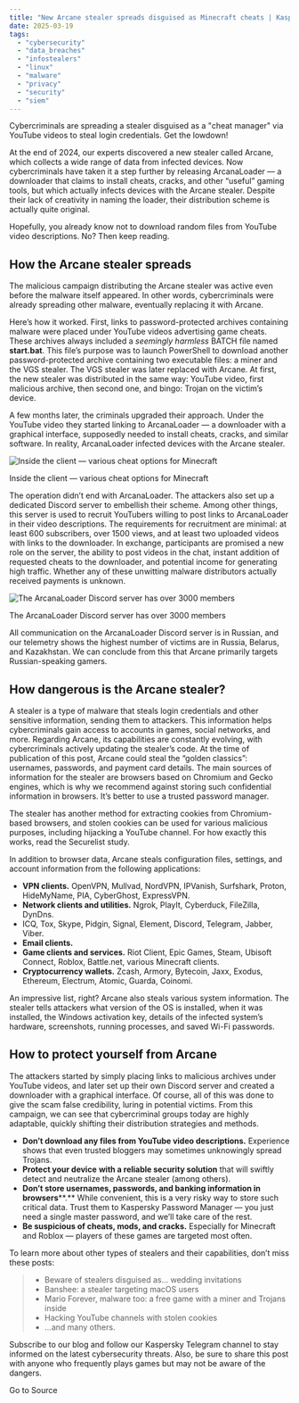 ```yaml
---
title: "New Arcane stealer spreads disguised as Minecraft cheats | Kaspersky official blog"
date: 2025-03-19
tags: 
  - "cybersecurity"
  - "data_breaches"
  - "infostealers"
  - "linux"
  - "malware"
  - "privacy"
  - "security"
  - "siem"
---
```


Cybercriminals are spreading a stealer disguised as a "cheat manager" via YouTube videos to steal login credentials. Get the lowdown!

At the end of 2024, our experts discovered a new stealer called Arcane, which collects a wide range of data from infected devices. Now cybercriminals have taken it a step further by releasing ArcanaLoader — a downloader that claims to install cheats, cracks, and other “useful” gaming tools, but which actually infects devices with the Arcane stealer. Despite their lack of creativity in naming the loader, their distribution scheme is actually quite original.

Hopefully, you already know not to download random files from YouTube video descriptions. No? Then keep reading.

## How the Arcane stealer spreads

The malicious campaign distributing the Arcane stealer was active even before the malware itself appeared. In other words, cybercriminals were already spreading other malware, eventually replacing it with Arcane.

Here’s how it worked. First, links to password-protected archives containing malware were placed under YouTube videos advertising game cheats. These archives always included a _seemingly harmless_ BATCH file named **start.bat**. This file’s purpose was to launch PowerShell to download another password-protected archive containing two executable files: a miner and the VGS stealer. The VGS stealer was later replaced with Arcane. At first, the new stealer was distributed in the same way: YouTube video, first malicious archive, then second one, and bingo: Trojan on the victim’s device.

A few months later, the criminals upgraded their approach. Under the YouTube video they started linking to ArcanaLoader — a downloader with a graphical interface, supposedly needed to install cheats, cracks, and similar software. In reality, ArcanaLoader infected devices with the Arcane stealer.

![Inside the client — various cheat options for Minecraft](https://media.kasperskydaily.com/wp-content/uploads/sites/92/2025/03/19043321/arcane-stealer-instead-of-cheats-for-minecraft-01.jpeg)

Inside the client — various cheat options for Minecraft

The operation didn’t end with ArcanaLoader. The attackers also set up a dedicated Discord server to embellish their scheme. Among other things, this server is used to recruit YouTubers willing to post links to ArcanaLoader in their video descriptions. The requirements for recruitment are minimal: at least 600 subscribers, over 1500 views, and at least two uploaded videos with links to the downloader. In exchange, participants are promised a new role on the server, the ability to post videos in the chat, instant addition of requested cheats to the downloader, and potential income for generating high traffic. Whether any of these unwitting malware distributors actually received payments is unknown.

![The ArcanaLoader Discord server has over 3000 members](https://media.kasperskydaily.com/wp-content/uploads/sites/92/2025/03/19043438/arcane-stealer-instead-of-cheats-for-minecraft-02.png)

The ArcanaLoader Discord server has over 3000 members

All communication on the ArcanaLoader Discord server is in Russian, and our telemetry shows the highest number of victims are in Russia, Belarus, and Kazakhstan. We can conclude from this that Arcane primarily targets Russian-speaking gamers.

## How dangerous is the Arcane stealer?

A stealer is a type of malware that steals login credentials and other sensitive information, sending them to attackers. This information helps cybercriminals gain access to accounts in games, social networks, and more. Regarding Arcane, its capabilities are constantly evolving, with cybercriminals actively updating the stealer’s code. At the time of publication of this post, Arcane could steal the “golden classics”: usernames, passwords, and payment card details. The main sources of information for the stealer are browsers based on Chromium and Gecko engines, which is why we recommend against storing such confidential information in browsers. It’s better to use a trusted password manager.

The stealer has another method for extracting cookies from Chromium-based browsers, and stolen cookies can be used for various malicious purposes, including hijacking a YouTube channel. For how exactly this works, read the Securelist study.

In addition to browser data, Arcane steals configuration files, settings, and account information from the following applications:

- **VPN clients.** OpenVPN, Mullvad, NordVPN, IPVanish, Surfshark, Proton, HideMyName, PIA, CyberGhost, ExpressVPN.
- **Network clients and utilities.** Ngrok, PlayIt, Cyberduck, FileZilla, DynDns.
- ICQ, Tox, Skype, Pidgin, Signal, Element, Discord, Telegram, Jabber, Viber.
- **Email clients.**
- **Game clients and services.** Riot Client, Epic Games, Steam, Ubisoft Connect, Roblox, Battle.net, various Minecraft clients.
- **Cryptocurrency wallets.** Zcash, Armory, Bytecoin, Jaxx, Exodus, Ethereum, Electrum, Atomic, Guarda, Coinomi.

An impressive list, right? Arcane also steals various system information. The stealer tells attackers what version of the OS is installed, when it was installed, the Windows activation key, details of the infected system’s hardware, screenshots, running processes, and saved Wi-Fi passwords.

## How to protect yourself from Arcane

The attackers started by simply placing links to malicious archives under YouTube videos, and later set up their own Discord server and created a downloader with a graphical interface. Of course, all of this was done to give the scam false credibility, luring in potential victims. From this campaign, we can see that cybercriminal groups today are highly adaptable, quickly shifting their distribution strategies and methods.

- **Don’t download any files from YouTube video descriptions.** Experience shows that even trusted bloggers may sometimes unknowingly spread Trojans.
- **Protect your device** **with a reliable security solution** that will swiftly detect and neutralize the Arcane stealer (among others).
- **Don’t store usernames, passwords, and banking information in browsers****.** While convenient, this is a very risky way to store such critical data. Trust them to Kaspersky Password Manager — you just need a single master password, and we’ll take care of the rest.
- **Be suspicious of cheats, mods, and cracks.** Especially for Minecraft and Roblox — players of these games are targeted most often.

To learn more about other types of stealers and their capabilities, don’t miss these posts:

> - Beware of stealers disguised as… wedding invitations
> - Banshee: a stealer targeting macOS users
> - Mario Forever, malware too: a free game with a miner and Trojans inside
> - Hacking YouTube channels with stolen cookies
> - …and many others.

Subscribe to our blog and follow our Kaspersky Telegram channel to stay informed on the latest cybersecurity threats. Also, be sure to share this post with anyone who frequently plays games but may not be aware of the dangers.

Go to Source
